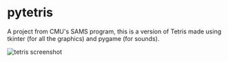 # pytetris

A project from CMU's SAMS program, this is a version of Tetris made using tkinter (for all the graphics) and pygame (for sounds).

![tetris screenshot](https://i.imgur.com/wxmK92L.png)
